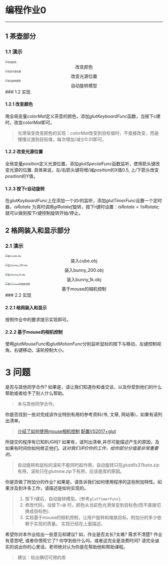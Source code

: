 # 编程作业0
---
## 1 茶壶部分
### 1.1 演示

<img src="./img/改变颜色.gif" alt="改变颜色" title="改变颜色" style="zoom:50%;" />
<center>改变颜色</center>
<img src="./img/改变光源位置.gif" alt="改变光源位置" title="改变光源位置" style="zoom:50%;" />
<center>改变光源位置</center>
<img src="./img/自动旋转模型.gif" alt="自动旋转模型" title="自动旋转模型" style="zoom:50%;" />
<center>自动旋转模型</center>
### 1.2 实现

#### 1.2.1 改变颜色

用全局变量*colorMat*定义茶壶的颜色，添加*glutKeyboardFunc*函数，当按下c建时，改变*colorMat*即可。

> 光滑渐变改变颜色的实现：*colorMat*改变到目标值时，不直接改变，而是慢慢过渡到目标值，每次增加/减少0.01即可。

#### 1.2.2 改变光源位置

全局变量*position*定义光源位置，添加*glutSpecialFunc*函数监听，使用箭头键改变光源的位置. 具体来说，左/右箭头键将增/减*position*的X值0.5, 上/下箭头改变*position*的Y值。

#### 1.2.3 按下r自动旋转

在*glutKeyboardFunc*上在添加一个对r的监听，添加*glutTimerFunc*设置一个定时器，*isRotate* 为真时调用*glRotatef*旋转，按下r键时设置：*isRotate = !isRotate;* 就可以做到按下r键控制旋转开始/停止。

## 2 格网装入和显示部分

### 2.1 演示

<img src="./img/装入cube.obj.png" alt="装入cube.obj" style="zoom:50%;" />
<center>装入cube.obj</center>
<img src="./img/装入bunny_200.obj.png" alt="装入bunny_200.obj" style="zoom:50%;" />
<center>装入bunny_200.obj</center>
<img src="./img/装入bunny_1k.obj.png" alt="装入bunny_1k.obj" style="zoom:50%;" />
<center>装入bunny_1k.obj</center>
<img src="./img/基于mouse的相机控制.gif" alt="基于mouse的相机控制" style="zoom:50%;" />
<center>基于mouse的相机控制</center>
### 2.2 实现

#### 2.2.1 格网装入和显示

按照作业中的要求提示实现即可。

#### 2.2.2 基于mouse的相机控制

使用*glutMouseFunc*和*glutMotionFunc*分别监听鼠标的按下与移动，左键控制视角，右键移动，滚轮控制大小。

# 3 问题

是否与其他同学合作? 如果是，请让我们知道你和谁交谈，以及你受到他们的什么帮助或者给予了别人什么帮助。

> 未与其他同学合作。

你是否找到一些对完成该作业特别有用的参考资料(书, 文章, 网站等)，如果有请列出清单。

> [介绍了如何使用mouse相机控制](https://blog.csdn.net/xie_zi/article/details/1925778)
> [配置VS2017+glut](https://blog.csdn.net/qq_29698809/article/details/75200562)

所提交的程序有已知BUG吗? 如果有，请列出清单,并尽可能描述产生的原因，及如果有时间你如何修正他们。*这对我们评价你的工作，给你部分分值是非常重要的。*

>自动旋转和鼠标的滚轮不能同时起作用，自动旋转只在*glutdlls37beta.zip*有用，滚轮只在*glutnew.zip*下有用，应该是库的原因。

你是否做了附加分的作业? 如果是，请告诉我们如何使用程序的这些附加特性。如果涉及到许多工作，请描述是如何实现的。

> 1. 按下r键后，自动旋转模型。(参考`glutTimerFunc`).
> 2. 修改代码，当按下`c键` 时，颜色从当前色光滑渐变到目标色(而不直接切换成目标色).
> 3. 实现基于mouse的相机控制，让用户旋转和缩放目标。附加分的多少依赖于实现的质量。
> 实现已经在上面描述。

希望你对本作业给出一些意见和建议? 如，作业是否太长?太难? 需求不清楚? 作业有意思吧, 或者你恨死它了? 你学到些什么吗，或者这完全是浪费时间? 请完全诚实的说出你的心里话，老师绝对认为你是在帮助他和帮助课程。

> 建议：给出确切可用的库
